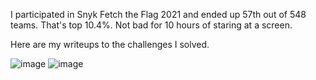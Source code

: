 I participated in Snyk Fetch the Flag 2021 and ended up 57th out of 548 teams. That's top 10.4%. Not bad for 10 hours of staring at a screen.

Here are my writeups to the challenges I solved.

![image](https://user-images.githubusercontent.com/80063008/137868021-14582e3c-cc5d-4991-88ac-fced6e6d454a.png)
![image](https://user-images.githubusercontent.com/80063008/137868031-96f7d71e-1d8f-4ade-827b-53e082f361a6.png)
